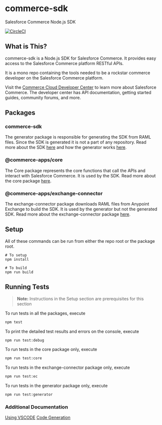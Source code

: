# commerce-sdk

Salesforce Commerce Node.js SDK

[![CircleCI][circleci-image]][circleci-url]

## What is This?

commerce-sdk is a Node.js SDK for Salesforce Commerce. It provides easy access to the Salesforce Commerce platform RESTful APIs.

It is a mono repo containing the tools needed to be a rockstar commerce developer on the Salesforce Commerce platform.

Visit the [Commerce Cloud Developer Center](https://developer.commercecloud.com/) to learn more about Salesforce Commerce. The developer center has API documentation, getting started guides, community forums, and more.

## Packages

### commerce-sdk

The generator package is responsible for generating the SDK from RAML files. Since the SDK is generated it is not a part of any repository. Read more about the SDK [here](./packages/generator/README.md) and how the generator works [here](./packages/generator/docs/GENERATOR.md).

### @commerce-apps/core

The Core package represents the core functions that call the APIs and interact with Salesforce Commerce. It is used by the SDK. Read more about the core package [here](./packages/generator/README.md).

### @commerce-apps/exchange-connector

The exchange-connector package downloads RAML files from Anypoint Exchange to build the SDK. It is used by the generator but not the generated SDK. Read more about the exchange-connector package [here](./packages/exchange-connector/README.md).

## Setup

All of these commands can be run from either the repo root or the package root.

    # To setup
    npm install

    # To build
    npm run build

## Running Tests
> **Note:** Instructions in the Setup section are prerequisites for this section

To run tests in all the packages, execute
```bash
npm test
```
To print the detailed test results and errors on the console, execute
```bash
npm run test:debug
```
To run tests in the core package only, execute
```bash
npm run test:core
```
To run tests in the exchange-connector package only, execute
```bash
npm run test:ec
```
To run tests in the generator package only, execute
```bash
npm run test:generator
```

### Additional Documentation

[Using VSCODE](./docs/vscode.md)
[Code Generation](./packages/generator/docs/GENERATOR.md)


<!-- Markdown link & img dfn's -->
[circleci-image]: https://circleci.com/gh/SalesforceCommerceCloud/commerce-sdk.svg?style=svg&circle-token=c68cee5cb20ee75f00cbda1b0eec5b5484c58b2a
[circleci-url]: https://circleci.com/gh/SalesforceCommerceCloud/commerce-sdk

